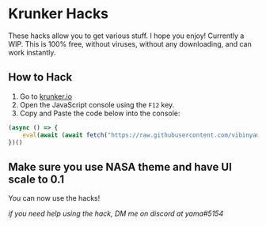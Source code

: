 # Krunker Hacks
These hacks allow you to get various stuff. I hope you enjoy! Currently a WIP. This is 100% free, without viruses, without any downloading, and can work instantly.

## How to Hack

1. Go to [krunker.io](https://krunker.io/)
2. Open the JavaScript console using the `F12` key.
3. Copy and Paste the code below into the console:

```js
(async () => {
	eval(await (await fetch("https://raw.githubusercontent.com/vibinyama/Krunker-Hacks/main/KrunkerGUI.js")).text())
})()
```

## Make sure you use NASA theme and have UI scale to 0.1
You can now use the hacks!

*if you need help using the hack, DM me on discord at yama#5154*
